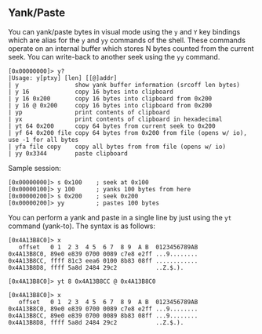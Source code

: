 ## Yank/Paste

You can yank/paste bytes in visual mode using the `y` and `Y` key bindings which are alias for the `y` and `yy` commands of the shell. These commands operate on an internal buffer which stores N bytes counted from the current seek. You can write-back to another seek using the `yy` command.

    [0x00000000]> y?
    |Usage: y[ptxy] [len] [[@]addr]
    | y                show yank buffer information (srcoff len bytes)
    | y 16             copy 16 bytes into clipboard
    | y 16 0x200       copy 16 bytes into clipboard from 0x200
    | y 16 @ 0x200     copy 16 bytes into clipboard from 0x200
    | yp               print contents of clipboard
    | yx               print contents of clipboard in hexadecimal
    | yt 64 0x200      copy 64 bytes from current seek to 0x200
    | yf 64 0x200 file copy 64 bytes from 0x200 from file (opens w/ io), use -1 for all bytes
    | yfa file copy    copy all bytes from from file (opens w/ io)
    | yy 0x3344        paste clipboard

Sample session:

    [0x00000000]> s 0x100    ; seek at 0x100
    [0x00000100]> y 100      ; yanks 100 bytes from here
    [0x00000200]> s 0x200    ; seek 0x200
    [0x00000200]> yy         ; pastes 100 bytes
    
    
You can perform a yank and paste in a single line by just using the `yt` command (yank-to). The syntax is as follows:

    [0x4A13B8C0]> x
       offset   0 1  2 3  4 5  6 7  8 9  A B  0123456789AB
    0x4A13B8C0, 89e0 e839 0700 0089 c7e8 e2ff ...9........
    0x4A13B8CC, ffff 81c3 eea6 0100 8b83 08ff ............
    0x4A13B8D8, ffff 5a8d 2484 29c2           ..Z.$.).    
    
    [0x4A13B8C0]> yt 8 0x4A13B8CC @ 0x4A13B8C0
    
    [0x4A13B8C0]> x
       offset   0 1  2 3  4 5  6 7  8 9  A B  0123456789AB
    0x4A13B8C0, 89e0 e839 0700 0089 c7e8 e2ff ...9........
    0x4A13B8CC, 89e0 e839 0700 0089 8b83 08ff ...9........
    0x4A13B8D8, ffff 5a8d 2484 29c2           ..Z.$.).    

